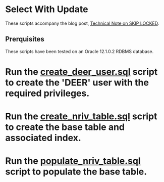 Select With Update
==================

These scripts accompany the blog post, [Technical Note on SKIP LOCKED](https://yaocm.wordpress.com/2019/04/02/technical-note-on-skip-locked).

Prerquisites
------------

These scripts have been tested on an Oracle 12.1.0.2 RDBMS database.

# Run the [create_deer_user.sql](../blob/master/create_deer_user.sql) script to create the 'DEER' user with the required privileges.
# Run the [create_nriv_table.sql](../blob/master/create_nriv_table.sql) script to create the base table and associated index.
# Run the [populate_nriv_table.sql](../blob/master/populate_nriv_table.sql) script to populate the base table.